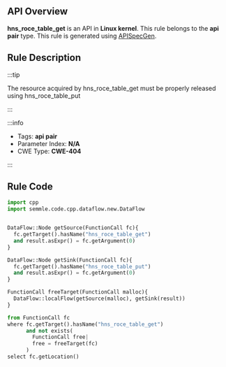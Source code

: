---
---


## API Overview
**hns_roce_table_get** is an API in **Linux kernel**. This rule belongs to the **api pair** type. This rule is generated using [APISpecGen](../../tools/APISpecGen).
## Rule Description

:::tip

The resource acquired by hns_roce_table_get must be properly released using hns_roce_table_put

:::

:::info

- Tags: **api pair**
- Parameter Index: **N/A**
- CWE Type: **CWE-404**

:::

## Rule Code
```python
import cpp
import semmle.code.cpp.dataflow.new.DataFlow


DataFlow::Node getSource(FunctionCall fc){
  fc.getTarget().hasName("hns_roce_table_get")
  and result.asExpr() = fc.getArgument(0)
}

DataFlow::Node getSink(FunctionCall fc){
  fc.getTarget().hasName("hns_roce_table_put")
  and result.asExpr() = fc.getArgument(0)
}

FunctionCall freeTarget(FunctionCall malloc){
  DataFlow::localFlow(getSource(malloc), getSink(result))
}

from FunctionCall fc
where fc.getTarget().hasName("hns_roce_table_get")
      and not exists(
        FunctionCall free| 
        free = freeTarget(fc)
      )
select fc.getLocation()

    
```